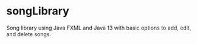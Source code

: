 # songLibrary
Song library using Java FXML and Java 13 with basic options to add, edit, and delete songs.
